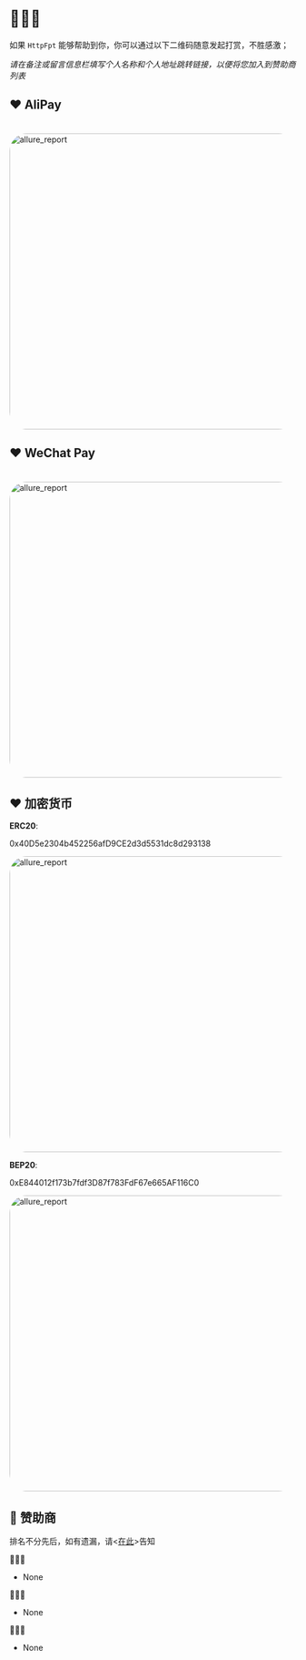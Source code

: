 # 🙏🙏🙏

如果 `HttpFpt` 能够帮助到你，你可以通过以下二维码随意发起打赏，不胜感激；

*请在备注或留言信息栏填写个人名称和个人地址跳转链接，以便将您加入到赞助商列表*

## ❤️ AliPay

<img :src="$withBase('/assets/img/ali_pay.jpg')" alt="allure_report" style="width:520px;margin-top:20px;border-radius:6%;">

## ❤️ WeChat Pay

<img :src="$withBase('/assets/img/weixin_pay.jpg')" alt="allure_report" style="width:520px;margin-top:20px;border-radius:6%;">

## ❤️ 加密货币

**ERC20**:

0x40D5e2304b452256afD9CE2d3d5531dc8d293138

<img :src="$withBase('/assets/img/ERC20_pay.jpg')" alt="allure_report" style="width:520px;border-radius:6%;">

**BEP20**:

0xE844012f173b7fdf3D87f783FdF67e665AF116C0

<img :src="$withBase('/assets/img/HECO_pay.jpg')" alt="allure_report" style="width:520px;border-radius:6%;">

## 🏅 赞助商

排名不分先后，如有遗漏，请<[在此](https://github.com/wu-clan/httpfpt/discussions)>告知

**🥇🥇🥇** <!-- （ >= 50 ¥ ） -->

- None

**🥈🥈🥈** <!-- （ >= 20 ¥ ） -->

- None

**🥉🥉🥉** <!-- （ >= 5 ¥ ） -->

- None